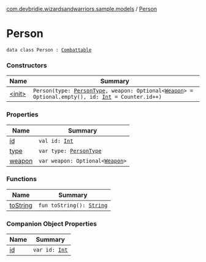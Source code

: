[com.devbridie.wizardsandwarriors.sample.models](../index.md) / [Person](.)

# Person

`data class Person : `[`Combattable`](../-combattable.md)

### Constructors

| Name | Summary |
|---|---|
| [&lt;init&gt;](-init-.md) | `Person(type: `[`PersonType`](../-person-type/index.md)`, weapon: Optional<`[`Weapon`](../-weapon/index.md)`> = Optional.empty(), id: `[`Int`](https://kotlinlang.org/api/latest/jvm/stdlib/kotlin/-int/index.html)` = Counter.id++)` |

### Properties

| Name | Summary |
|---|---|
| [id](id.md) | `val id: `[`Int`](https://kotlinlang.org/api/latest/jvm/stdlib/kotlin/-int/index.html) |
| [type](type.md) | `var type: `[`PersonType`](../-person-type/index.md) |
| [weapon](weapon.md) | `var weapon: Optional<`[`Weapon`](../-weapon/index.md)`>` |

### Functions

| Name | Summary |
|---|---|
| [toString](to-string.md) | `fun toString(): `[`String`](https://kotlinlang.org/api/latest/jvm/stdlib/kotlin/-string/index.html) |

### Companion Object Properties

| Name | Summary |
|---|---|
| [id](id.md) | `var id: `[`Int`](https://kotlinlang.org/api/latest/jvm/stdlib/kotlin/-int/index.html) |
